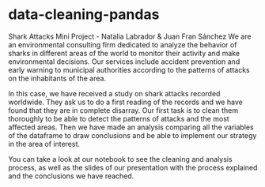 # data-cleaning-pandas
Shark Attacks Mini Project - Natalia Labrador &amp; Juan Fran Sánchez
We are an environmental consulting firm dedicated to analyze the behavior of sharks in different areas of the world to monitor their activity and make environmental decisions. Our services include accident prevention and early warning to municipal authorities according to the patterns of attacks on the inhabitants of the area. 

In this case, we have received a study on shark attacks recorded worldwide.
They ask us to do a first reading of the records and we have found that they are in complete disarray. Our first task is to clean them thoroughly to be able to detect the patterns of attacks and the most affected areas. Then we have made an analysis comparing all the variables of the dataframe to draw conclusions and be able to implement our strategy in the area of interest.

You can take a look at our notebook to see the cleaning and analysis process, as well as the slides of our presentation with the process explained and the conclusions we have reached.

